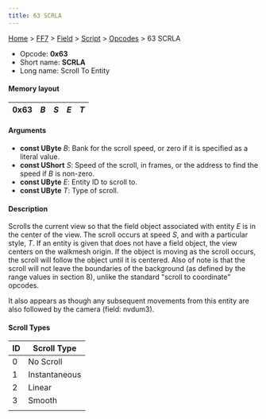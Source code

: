 ```yaml
---
title: 63 SCRLA
---
```


[Home](/Main%20Page.md) > [FF7](/FF7.md) > [Field](/FF7/Field.md) > [Script](/FF7/Field/Script.md) > [Opcodes](/FF7/Field/Script/Opcodes.md) > 63 SCRLA

-   Opcode: **0x63**
-   Short name: **SCRLA**
-   Long name: Scroll To Entity

#### Memory layout

| 0x63 | *B* | *S* | *E* | *T* |
|------|-----|-----|-----|-----|

#### Arguments

-   **const UByte** *B*: Bank for the scroll speed, or zero if it is
    specified as a literal value.
-   **const UShort** *S*: Speed of the scroll, in frames, or the address
    to find the speed if *B* is non-zero.
-   **const UByte** *E*: Entity ID to scroll to.
-   **const UByte** *T*: Type of scroll.

#### Description

Scrolls the current view so that the field object associated with entity
*E* is in the center of the view. The scroll occurs at speed *S*, and
with a particular style, *T*. If an entity is given that does not have a
field object, the view centers on the walkmesh origin. If the object is
moving as the scroll occurs, the scroll will follow the object until it
is centered. Also of note is that the scroll will not leave the
boundaries of the background (as defined by the range values in section
8), unlike the standard "scroll to coordinate" opcodes.

It also appears as though any subsequent movements from this entity are
also followed by the camera (field: nvdum3).

#### Scroll Types

| ID  | Scroll Type   |
|-----|---------------|
| 0   | No Scroll     |
| 1   | Instantaneous |
| 2   | Linear        |
| 3   | Smooth        |
|     |               |
